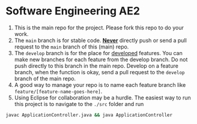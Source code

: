 # Software Engineering AE2

1. This is the main repo for the project. Please fork this repo to do your work. 
2. The `main` branch is for stable code. **<u>Never</u>** directly push or send a pull request to the `main` branch of this (main) repo.
3. The `develop` branch is for the place for <u>developed</u> features. You can make new branches for each feature from the develop branch. Do not push directly to this branch in the main repo. Develop on a feature branch, when the function is okay, send a pull request to the `develop` branch of the main repo.
4. A good way to manage your repo is to name each feature branch like `feature/[feature-name-goes-here]`.
5. Using Eclipse for collaboration may be a hurdle. The easiest way to run this project is to navigate to the `./src` folder and run

```bash
javac ApplicationController.java && java ApplicationController
```
